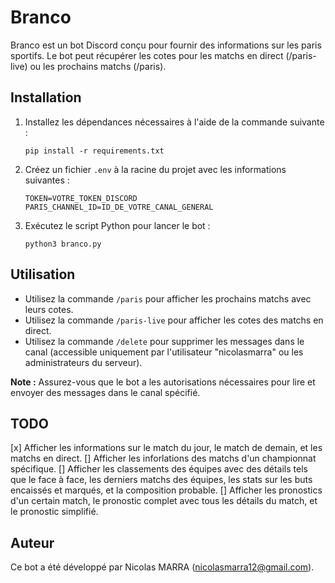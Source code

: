 # Branco

Branco est un bot Discord conçu pour fournir des informations sur les paris sportifs. Le bot peut récupérer les cotes pour les matchs en direct (/paris-live) ou les prochains matchs (/paris).

## Installation

1. Installez les dépendances nécessaires à l'aide de la commande suivante :
   ```
   pip install -r requirements.txt
   ```

2. Créez un fichier `.env` à la racine du projet avec les informations suivantes :
   ```
   TOKEN=VOTRE_TOKEN_DISCORD
   PARIS_CHANNEL_ID=ID_DE_VOTRE_CANAL_GENERAL
   ```

3. Exécutez le script Python pour lancer le bot :
   ```
   python3 branco.py
   ```

## Utilisation

- Utilisez la commande `/paris` pour afficher les prochains matchs avec leurs cotes.
- Utilisez la commande `/paris-live` pour afficher les cotes des matchs en direct.
- Utilisez la commande `/delete` pour supprimer les messages dans le canal (accessible uniquement par l'utilisateur "nicolasmarra" ou les administrateurs du serveur).

**Note :** Assurez-vous que le bot a les autorisations nécessaires pour lire et envoyer des messages dans le canal spécifié.

## TODO

[x] Afficher les informations sur le match du jour, le match de demain, et les matchs en direct.
[]  Afficher les inforlations des matchs d'un championnat spécifique.
[]  Afficher les classements des équipes avec des détails tels que le face à face, les derniers matchs des équipes, les stats sur les buts encaissés et marqués, et la composition probable.
[]  Afficher les pronostics d'un certain match, le pronostic complet avec tous les détails du match, et le pronostic simplifié.

## Auteur

Ce bot a été développé par Nicolas MARRA (nicolasmarra12@gmail.com).